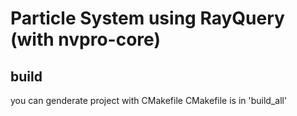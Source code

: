 # Particle System using RayQuery (with nvpro-core)
## build
you can genderate project with CMakefile
CMakefile  is in 'build_all'

